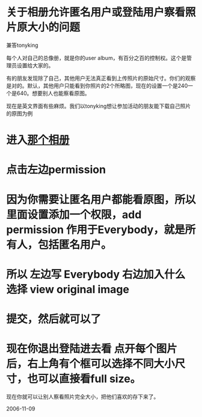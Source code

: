 # 关于相册允许匿名用户或登陆用户察看照片原大小的问题

兼答tonyking 
<!--break-->

每个人对自己的总像册，就是你的user album，有百分之百的控制权。这个是管理员设置给大家的。

有的朋友发现除了自己，其他用户无法真正看到上传照片的原始尺寸。你们的观察是对的。默认，其他用户只能看到你照片的2个所略图，现在的设置一个是240一个是640。想要别人也能察看原图。

现在是英文界面有些麻烦。我们以tonyking想让参加活动的朋友能下载自己照片的原图为例

# 进入[那个相册](http://pengyou.rijiben.org/g2/v/tony+king/childrentown/)
# 点击左边permission
# 因为你需要让匿名用户都能看原图，所以里面设置添加一个权限，add permission 作用于Everybody，就是所有人，包括匿名用户。 
# 所以 左边写 Everybody 右边加入什么 选择 view original image
# 提交，然后就可以了
# 现在你退出登陆进去看 点开每个图片后，右上角有个框可以选择不同大小尺寸，也可以直接看full size。

现在你就可以让别人察看照片完全大小，把他们喜欢的存下来了。

2006-11-09